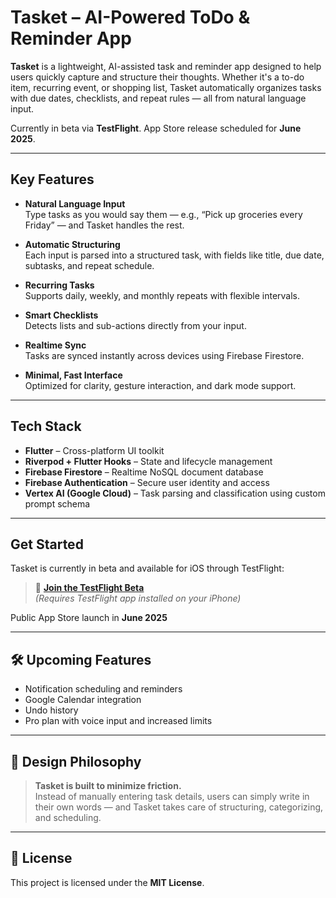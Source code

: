 # Tasket – AI-Powered ToDo & Reminder App

**Tasket** is a lightweight, AI-assisted task and reminder app designed to help users quickly capture and structure their thoughts. Whether it's a to-do item, recurring event, or shopping list, Tasket automatically organizes tasks with due dates, checklists, and repeat rules — all from natural language input.

Currently in beta via **TestFlight**. App Store release scheduled for **June 2025**.

---

## Key Features

- **Natural Language Input**  
  Type tasks as you would say them — e.g., “Pick up groceries every Friday” — and Tasket handles the rest.

- **Automatic Structuring**  
  Each input is parsed into a structured task, with fields like title, due date, subtasks, and repeat schedule.

- **Recurring Tasks**  
  Supports daily, weekly, and monthly repeats with flexible intervals.

- **Smart Checklists**  
  Detects lists and sub-actions directly from your input.

- **Realtime Sync**  
  Tasks are synced instantly across devices using Firebase Firestore.

- **Minimal, Fast Interface**  
  Optimized for clarity, gesture interaction, and dark mode support.

---

## Tech Stack

- **Flutter** – Cross-platform UI toolkit
- **Riverpod + Flutter Hooks** – State and lifecycle management
- **Firebase Firestore** – Realtime NoSQL document database
- **Firebase Authentication** – Secure user identity and access
- **Vertex AI (Google Cloud)** – Task parsing and classification using custom prompt schema

---

## Get Started

Tasket is currently in beta and available for iOS through TestFlight:

> 📱 [**Join the TestFlight Beta**](https://testflight.apple.com/join/AZ1j4xF1)  
> *(Requires TestFlight app installed on your iPhone)*

Public App Store launch in **June 2025**

---

## 🛠️ Upcoming Features

- Notification scheduling and reminders  
- Google Calendar integration  
- Undo history  
- Pro plan with voice input and increased limits

---

## 🧠 Design Philosophy

> **Tasket is built to minimize friction.**  
> Instead of manually entering task details, users can simply write in their own words — and Tasket takes care of structuring, categorizing, and scheduling.

---

## 📄 License

This project is licensed under the **MIT License**.
